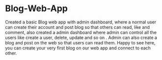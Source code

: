 # Blog-Web-App
Created a basic Blog web app with admin dashboard, where a normal user can create their account and post blog so that others can read, like and comment, also created a admin dashboard where admin can control all the users like create a user, delete, update and so on . Admin can also create a blog and post on the web so that users can read them.
Happy to see here, you can create your very first blog on our web app and connect to each other.